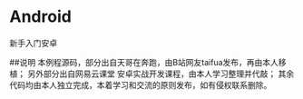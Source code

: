 # Android
新手入门安卓

##说明
本例程源码，部分出自天哥在奔跑，由B站网友taifua发布，再由本人移植；
另外部分出自网易云课堂 安卓实战开发课程，由本人学习整理并代敲；
其余代码均由本人独立完成，本着学习和交流的原则发布，如有侵权联系删除。

